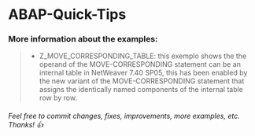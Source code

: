 # ABAP-Quick-Tips

### More information about the examples:
>  - Z_MOVE_CORRESPONDING_TABLE: this exemplo shows the the operand of the MOVE-CORRESPONDING statement can be an internal table in NetWeaver 7.40 SP05, this has been enabled by the new variant of the MOVE-CORRESPONDING statement that assigns the identically named components of the internal table row by row.
 

###### Feel free to commit changes, fixes, improvements, more examples, etc. Thanks! :+1:
